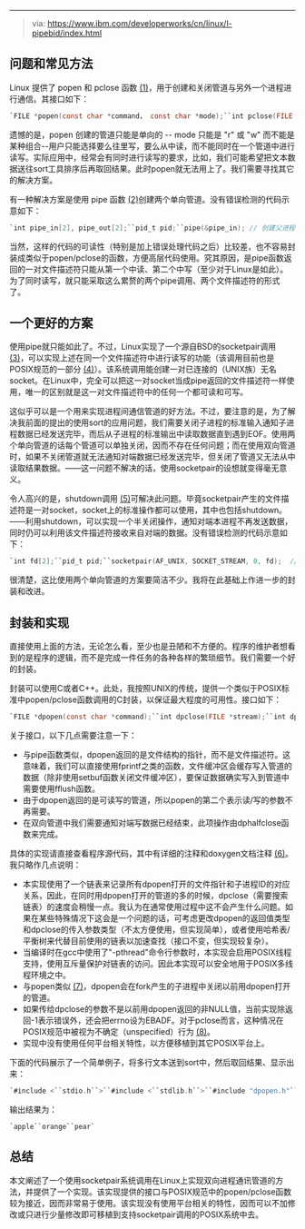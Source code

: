 

---

> via: <https://www.ibm.com/developerworks/cn/linux/l-pipebid/index.html>

## 问题和常见方法

Linux 提供了 popen 和 pclose 函数 [(1)](https://www.ibm.com/developerworks/cn/linux/l-pipebid/index.html#artrelatedtopics)，用于创建和关闭管道与另外一个进程进行通信。其接口如下：

```c
`FILE *popen(const char *command， const char *mode);``int pclose(FILE *stream);`
```

遗憾的是，popen 创建的管道只能是单向的 -- mode 只能是 "r" 或 "w" 而不能是某种组合--用户只能选择要么往里写，要么从中读，而不能同时在一个管道中进行读写。实际应用中，经常会有同时进行读写的要求，比如，我们可能希望把文本数据送往sort工具排序后再取回结果。此时popen就无法用上了。我们需要寻找其它的解决方案。

有一种解决方案是使用 pipe 函数 [(2)](https://www.ibm.com/developerworks/cn/linux/l-pipebid/index.html#artrelatedtopics)创建两个单向管道。没有错误检测的代码示意如下：

```c
`int pipe_in[2], pipe_out[2];``pid_t pid;``pipe(&pipe_in); // 创建父进程中用于读取数据的管道``pipe(&pipe_out);    // 创建父进程中用于写入数据的管道``if ( (pid = fork()) == 0) { // 子进程``    ``close(pipe_in[0]);  // 关闭父进程的读管道的子进程读端``    ``close(pipe_out[1]); // 关闭父进程的写管道的子进程写端``    ``dup2(pipe_in[1], STDOUT_FILENO);    // 复制父进程的读管道到子进程的标准输出``    ``dup2(pipe_out[0], STDIN_FILENO);    // 复制父进程的写管道到子进程的标准输入``    ``close(pipe_in[1]);  // 关闭已复制的读管道``    ``close(pipe_out[0]); // 关闭已复制的写管道``    ``/* 使用exec执行命令 */``} else {    // 父进程``    ``close(pipe_in[1]);  // 关闭读管道的写端``    ``close(pipe_out[0]); // 关闭写管道的读端``    ``/* 现在可向pipe_out[1]中写数据，并从pipe_in[0]中读结果 */``    ``close(pipe_out[1]); // 关闭写管道``    ``/* 读取pipe_in[0]中的剩余数据 */``    ``close(pipe_in[0]);  // 关闭读管道``    ``/* 使用wait系列函数等待子进程退出并取得退出代码 */``}`
```

当然，这样的代码的可读性（特别是加上错误处理代码之后）比较差，也不容易封装成类似于popen/pclose的函数，方便高层代码使用。究其原因，是pipe函数返回的一对文件描述符只能从第一个中读、第二个中写（至少对于Linux是如此）。为了同时读写，就只能采取这么累赘的两个pipe调用、两个文件描述符的形式了。

## 一个更好的方案

使用pipe就只能如此了。不过，Linux实现了一个源自BSD的socketpair调用 [(3)](https://www.ibm.com/developerworks/cn/linux/l-pipebid/index.html#artrelatedtopics)，可以实现上述在同一个文件描述符中进行读写的功能（该调用目前也是POSIX规范的一部分 [(4)](https://www.ibm.com/developerworks/cn/linux/l-pipebid/index.html#artrelatedtopics)）。该系统调用能创建一对已连接的（UNIX族）无名socket。在Linux中，完全可以把这一对socket当成pipe返回的文件描述符一样使用，唯一的区别就是这一对文件描述符中的任何一个都可读和可写。

这似乎可以是一个用来实现进程间通信管道的好方法。不过，要注意的是，为了解决我前面的提出的使用sort的应用问题，我们需要关闭子进程的标准输入通知子进程数据已经发送完毕，而后从子进程的标准输出中读取数据直到遇到EOF。使用两个单向管道的话每个管道可以单独关闭，因而不存在任何问题；而在使用双向管道时，如果不关闭管道就无法通知对端数据已经发送完毕，但关闭了管道又无法从中读取结果数据。——这一问题不解决的话，使用socketpair的设想就变得毫无意义。

令人高兴的是，shutdown调用 [(5)](https://www.ibm.com/developerworks/cn/linux/l-pipebid/index.html#artrelatedtopics)可解决此问题。毕竟socketpair产生的文件描述符是一对socket，socket上的标准操作都可以使用，其中也包括shutdown。——利用shutdown，可以实现一个半关闭操作，通知对端本进程不再发送数据，同时仍可以利用该文件描述符接收来自对端的数据。没有错误检测的代码示意如下：

```c
`int fd[2];``pid_t pid;``socketpair(AF_UNIX, SOCKET_STREAM, 0, fd);  // 创建管道``if ( (pid = fork()) == 0) { // 子进程``    ``close(fd[0]);   // 关闭管道的父进程端``    ``dup2(fd[1], STDOUT_FILENO); // 复制管道的子进程端到标准输出``    ``dup2(fd[1], STDIN_FILENO);  // 复制管道的子进程端到标准输入``    ``close(fd[1]);   // 关闭已复制的读管道``    ``/* 使用exec执行命令 */``} else {    // 父进程``    ``close(fd[1]);   // 关闭管道的子进程端``    ``/* 现在可在fd[0]中读写数据 */``    ``shutdown(fd[0], SHUT_WR);   // 通知对端数据发送完毕``    ``/* 读取剩余数据 */``    ``close(fd[0]);   // 关闭管道``    ``/* 使用wait系列函数等待子进程退出并取得退出代码 */``}`
```

很清楚，这比使用两个单向管道的方案要简洁不少。我将在此基础上作进一步的封装和改进。

## 封装和实现

直接使用上面的方法，无论怎么看，至少也是丑陋和不方便的。程序的维护者想看到的是程序的逻辑，而不是完成一件任务的各种各样的繁琐细节。我们需要一个好的封装。

封装可以使用C或者C++。此处，我按照UNIX的传统，提供一个类似于POSIX标准中popen/pclose函数调用的C封装，以保证最大程度的可用性。接口如下：

```c
`FILE *dpopen(const char *command);``int dpclose(FILE *stream);``int dphalfclose(FILE *stream);`
```

关于接口，以下几点需要注意一下：

- 与pipe函数类似，dpopen返回的是文件结构的指针，而不是文件描述符。这意味着，我们可以直接使用fprintf之类的函数，文件缓冲区会缓存写入管道的数据（除非使用setbuf函数关闭文件缓冲区），要保证数据确实写入到管道中需要使用fflush函数。
- 由于dpopen返回的是可读写的管道，所以popen的第二个表示读/写的参数不再需要。
- 在双向管道中我们需要通知对端写数据已经结束，此项操作由dphalfclose函数来完成。

具体的实现请直接查看程序源代码，其中有详细的注释和doxygen文档注释 [(6)](https://www.ibm.com/developerworks/cn/linux/l-pipebid/index.html#artrelatedtopics)。我只略作几点说明：

- 本实现使用了一个链表来记录所有dpopen打开的文件指针和子进程ID的对应关系，因此，在同时用dpopen打开的管道的多的时候，dpclose（需要搜索链表）的速度会稍慢一点。我认为在通常使用过程中这不会产生什么问题。如果在某些特殊情况下这会是一个问题的话，可考虑更改dpopen的返回值类型和dpclose的传入参数类型（不太方便使用，但实现简单），或者使用哈希表/平衡树来代替目前使用的链表以加速查找（接口不变，但实现较复杂）。
- 当编译时在gcc中使用了"-pthread"命令行参数时，本实现会启用POSIX线程支持，使用互斥量保护对链表的访问。因此本实现可以安全地用于POSIX多线程环境之中。
- 与popen类似 [(7)](https://www.ibm.com/developerworks/cn/linux/l-pipebid/index.html#artrelatedtopics)，dpopen会在fork产生的子进程中关闭以前用dpopen打开的管道。
- 如果传给dpclose的参数不是以前用dpopen返回的非NULL值，当前实现除返回-1表示错误外，还会把errno设为EBADF。对于pclose而言，这种情况在POSIX规范中被视为不确定（unspecified）行为 [(8)](https://www.ibm.com/developerworks/cn/linux/l-pipebid/index.html#artrelatedtopics)。
- 实现中没有使用任何平台相关特性，以方便移植到其它POSIX平台上。

下面的代码展示了一个简单例子，将多行文本送到sort中，然后取回结果、显示出来：

```c
`#include <``stdio.h``>``#include <``stdlib.h``>``#include "dpopen.h"``#define MAXLINE 80``int main()``{``    ``char    line[MAXLINE];``    ``FILE    *fp;``    ``fp = dpopen("sort");``    ``if (fp == NULL) {``        ``perror("dpopen error");``        ``exit(1);``    ``}``    ``fprintf(fp, "orange\n");``    ``fprintf(fp, "apple\n");``    ``fprintf(fp, "pear\n");``    ``if (dphalfclose(fp) < 0) {``        ``perror("dphalfclose error");``        ``exit(1);``    ``}``    ``for (;;) {``        ``if (fgets(line, MAXLINE, fp) == NULL)``            ``break;``        ``fputs(line, stdout);``    ``}``    ``dpclose(fp);``    ``return 0;``}`
```

输出结果为：

```
`apple``orange``pear`
```

## 总结

本文阐述了一个使用socketpair系统调用在Linux上实现双向进程通讯管道的方法，并提供了一个实现。该实现提供的接口与POSIX规范中的popen/pclose函数较为接近，因而非常易于使用。该实现没有使用平台相关的特性，因而可以不加修改或只进行少量修改即可移植到支持socketpair调用的POSIX系统中去。